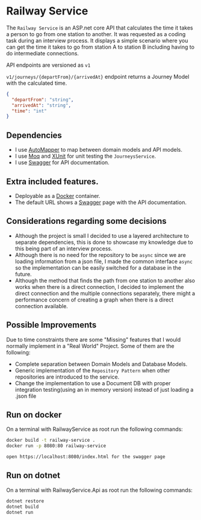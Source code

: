 # Railway Service

The `Railway Service` is an ASP.net core API that calculates the time it takes a person to go from one station to another. It was requested as a coding task during an interview process.
It displays a simple scenario where you can get the time it takes to go from station A to station B including having to do intermediate connections.

API endpoints are versioned as `v1` 

`v1/journeys/{departFrom}/{arrivedAt}` endpoint returns a Journey Model with the calculated time.

```json
{
  "departFrom": "string",
  "arrivedAt": "string",
  "time": "int"
}
```

## Dependencies

- I use [AutoMapper](https://automapper.org/) to map between domain models and API models.
- I use [Moq](https://github.com/moq/moq) and [XUnit](https://xunit.github.io/) for unit testing the `JourneysService`.
- I use [Swagger](https://swagger.io/) for API documentation.

## Extra included features.

- Deployable as a [Docker](https://www.docker.com/) container.
- The default URL shows a [Swagger](https://swagger.io/) page with the API documentation.

## Considerations regarding some decisions
- Although the project is small I decided to use a layered architecture to separate dependencies, this is done to showcase my knowledge due to this being part of an interview process.
- Although there is no need for the repository to be `async` since we are loading information from a json file, I made the common interface `async` so the implementation can be easily switched for a database in the future.
- Although the method that finds the path from one station to another also works when there is a direct connection, I decided to implement the direct connection and the multiple connections separately,
  there might a performance concern of creating a graph when there is a direct connection available.

## Possible Improvements

Due to time constraints there are some "Missing" features that I would normally implement in a "Real World" Project. Some of them are the following:

- Complete separation between Domain Models and Database Models.
- Generic implementation of the `Repository Pattern` when other repositories are introduced to the service.
- Change the implementation to use a Document DB with proper integration testing(using an in memory version) instead of just loading a .json file

## Run on docker

On a terminal with RailwayService as root run the following commands:

```bash
docker build -t railway-service .
docker run -p 8080:80 railway-service

open https://localhost:8080/index.html for the swagger page
```

## Run on dotnet

On a terminal with RailwayService.Api as root run the following commands:

```bash
dotnet restore
dotnet build
dotnet run
```
